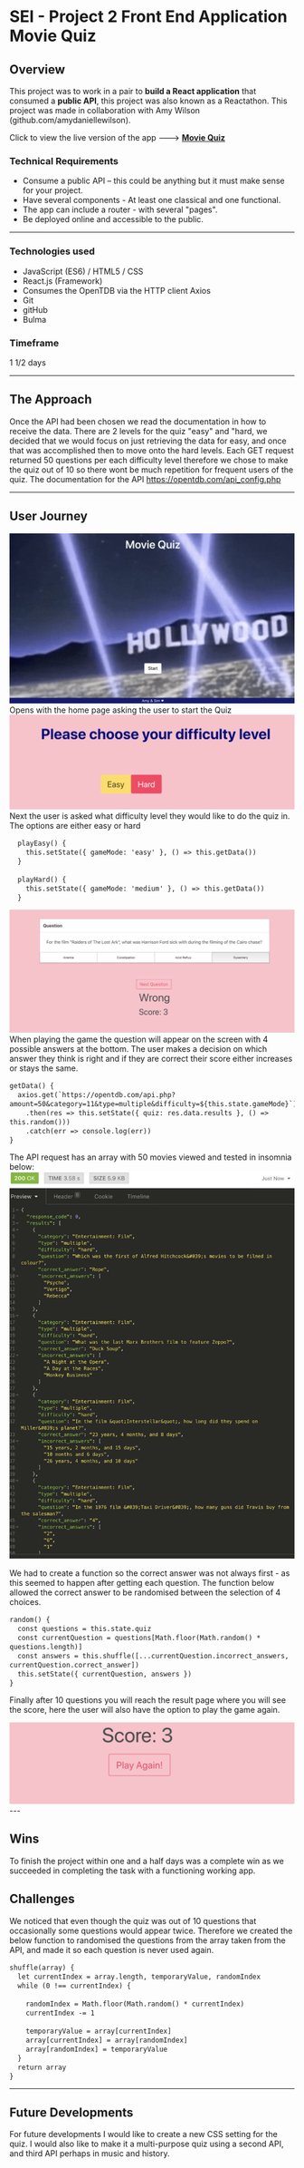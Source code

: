 # SEI - Project 2 Front End Application Movie Quiz
## Overview

This project was to work in a pair to **build a React application** that consumed a **public API**, this project was also known as a Reactathon. This project was made in collaboration with Amy Wilson (github.com/amydaniellewilson).

Click to view the live version of the app --->
**[Movie Quiz](https://moviequiz.herokuapp.com/)**

### Technical Requirements

* Consume a public API – this could be anything but it must make sense for your project.
* Have several components - At least one classical and one functional.
* The app can include a router - with several "pages".
* Be deployed online and accessible to the public.


---

### Technologies used

* JavaScript (ES6) / HTML5 / CSS
* React.js (Framework)
* Consumes the OpenTDB via the HTTP client Axios
* Git
* gitHub
* Bulma


### Timeframe

1 1/2 days

---

## The Approach

Once the API had been chosen we read the documentation in how to receive the data. There are 2 levels for the quiz "easy" and "hard, we decided that we would focus on just retrieving the data for easy, and once that was accomplished then to move onto the hard levels. Each GET request returned 50 questions per each difficulty level therefore we chose to make the quiz out of 10 so there wont be much repetition for frequent users of the quiz. The documentation for the API https://opentdb.com/api_config.php

---

## User Journey

<img src="src/assets/screenshot1.png" />
Opens with the home page asking the user to start the Quiz

<img src="src/assets/shot2.png" />
Next the user is asked what difficulty level they would like to do the quiz in. The options are either easy or hard

```
  playEasy() {
    this.setState({ gameMode: 'easy' }, () => this.getData())
  }

  playHard() {
    this.setState({ gameMode: 'medium' }, () => this.getData())
  }
  ```

<img src="src/assets/shot3.png" />
When playing the game the question will appear on the screen with 4 possible answers at the bottom. The user makes a decision on which answer they think is right and if they are correct their score either increases or stays the same.

```
getData() {
  axios.get(`https://opentdb.com/api.php?amount=50&category=11&type=multiple&difficulty=${this.state.gameMode}`)
    .then(res => this.setState({ quiz: res.data.results }, () => this.random()))
    .catch(err => console.log(err))
}
```
The API request has an array with 50 movies viewed and tested in insomnia below:
<img src="src/assets/shot5.png" />

We had to create a function so the correct answer was not always first - as this seemed to happen after getting each question. The function below allowed the correct answer to be randomised between the selection of 4 choices.

```
random() {
  const questions = this.state.quiz
  const currentQuestion = questions[Math.floor(Math.random() * questions.length)]
  const answers = this.shuffle([...currentQuestion.incorrect_answers, currentQuestion.correct_answer])
  this.setState({ currentQuestion, answers })
}
```

Finally after 10 questions you will reach the result page where you will see the score, here the user will also have the option to play the game again.

<img src="src/assets/shot4.png" />
---

## Wins
To finish the project within one and a half days was a complete win as we succeeded in completing the task with a functioning working app.

## Challenges

We noticed that even though the quiz was out of 10 questions that occasionally some questions would appear twice. Therefore we created the below function to randomised the questions from the array taken from the API, and made it so each question is never used again.

```
shuffle(array) {
  let currentIndex = array.length, temporaryValue, randomIndex
  while (0 !== currentIndex) {

    randomIndex = Math.floor(Math.random() * currentIndex)
    currentIndex -= 1

    temporaryValue = array[currentIndex]
    array[currentIndex] = array[randomIndex]
    array[randomIndex] = temporaryValue
  }
  return array
}
```


---

## Future Developments

For future developments I would like to create a new CSS setting for the quiz. I would also like to make it a multi-purpose quiz using a second API, and third API perhaps in music and history. 
